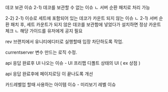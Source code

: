 데코 보관 이슈
2-1) 데코를 보관할 수 없는 이슈
ㄴ 서버 순환 패치로 처리 가능

2-2) 2-1) 이슈로 세트에 포함되어 있는 데코가 카운트 되지 않는 이슈
ㄴ 2-1) 서버 순환 패치 후, 세트 카운트가 되지 않은 데코를 보관함에 넣었다가 설치하면 정상 카운트 체크
ㄴ 해당 가이드를 유저에게 공지 필요






rev 브랜치에서 유니티에디터로 실행할때 입장 차단하도록 작업. 

currentserver 변수 만드는 로직 수정. 

api 응답 완료후  UI 나오는 이슈 - UI 프리팹 디폴트 상태의  UI ( ex 상점 ) 

api 응답 완료후에  페이지로딩 이 끝나도록 개선 

카드레벨업 할때 사용하는 아이템 이슈 - 미리보기 레벨 이슈 